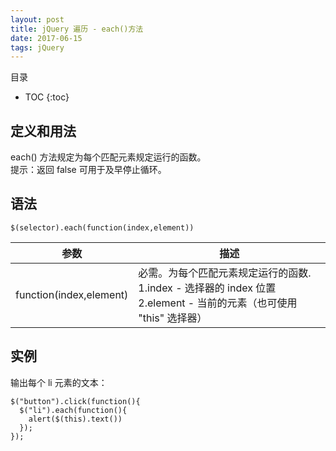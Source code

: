 ```yaml
---
layout: post
title: jQuery 遍历 - each()方法
date: 2017-06-15
tags: jQuery
---
```


目录

* TOC 
{:toc}

## 定义和用法
each() 方法规定为每个匹配元素规定运行的函数。<br/>
提示：返回 false 可用于及早停止循环。

## 语法
	$(selector).each(function(index,element))

|  参数  | 描述   | 
| --------   | -----  |
|function(index,element)|必需。为每个匹配元素规定运行的函数.<br/> 1.index - 选择器的 index 位置<br/>2.element - 当前的元素（也可使用 "this" 选择器）|

## 实例
输出每个 li 元素的文本：
```
$("button").click(function(){
  $("li").each(function(){
    alert($(this).text())
  });
});
```
